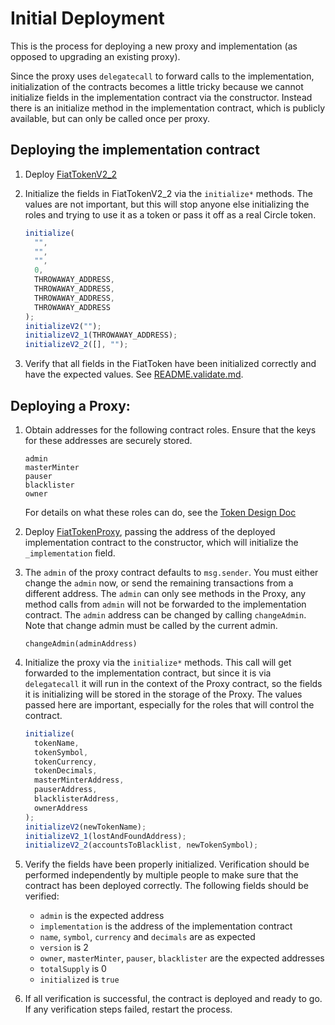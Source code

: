 # Initial Deployment

This is the process for deploying a new proxy and implementation (as opposed to
upgrading an existing proxy).

Since the proxy uses `delegatecall` to forward calls to the implementation,
initialization of the contracts becomes a little tricky because we cannot
initialize fields in the implementation contract via the constructor. Instead
there is an initialize method in the implementation contract, which is publicly
available, but can only be called once per proxy.

## Deploying the implementation contract

1. Deploy [FiatTokenV2_2](../contracts/v2/FiatTokenV2_2.sol)
2. Initialize the fields in FiatTokenV2_2 via the `initialize*` methods. The
   values are not important, but this will stop anyone else initializing the
   roles and trying to use it as a token or pass it off as a real Circle token.

   ```js
   initialize(
     "",
     "",
     "",
     0,
     THROWAWAY_ADDRESS,
     THROWAWAY_ADDRESS,
     THROWAWAY_ADDRESS,
     THROWAWAY_ADDRESS
   );
   initializeV2("");
   initializeV2_1(THROWAWAY_ADDRESS);
   initializeV2_2([], "");
   ```

3. Verify that all fields in the FiatToken have been initialized correctly and
   have the expected values. See [README.validate.md](../validate/validate.js).

## Deploying a Proxy:

1. Obtain addresses for the following contract roles. Ensure that the keys for
   these addresses are securely stored.

   ```
   admin
   masterMinter
   pauser
   blacklister
   owner
   ```

   For details on what these roles can do, see the
   [Token Design Doc](tokendesign.md)

2. Deploy [FiatTokenProxy](../contracts/FiatTokenProxy.sol), passing the address
   of the deployed implementation contract to the constructor, which will
   initialize the `_implementation` field.

3. The `admin` of the proxy contract defaults to `msg.sender`. You must either
   change the `admin` now, or send the remaining transactions from a different
   address. The `admin` can only see methods in the Proxy, any method calls from
   `admin` will not be forwarded to the implementation contract. The `admin`
   address can be changed by calling `changeAdmin`. Note that change admin must
   be called by the current admin.

   ```
   changeAdmin(adminAddress)
   ```

4. Initialize the proxy via the `initialize*` methods. This call will get
   forwarded to the implementation contract, but since it is via `delegatecall`
   it will run in the context of the Proxy contract, so the fields it is
   initializing will be stored in the storage of the Proxy. The values passed
   here are important, especially for the roles that will control the contract.

   ```js
   initialize(
     tokenName,
     tokenSymbol,
     tokenCurrency,
     tokenDecimals,
     masterMinterAddress,
     pauserAddress,
     blacklisterAddress,
     ownerAddress
   );
   initializeV2(newTokenName);
   initializeV2_1(lostAndFoundAddress);
   initializeV2_2(accountsToBlacklist, newTokenSymbol);
   ```

5. Verify the fields have been properly initialized. Verification should be
   performed independently by multiple people to make sure that the contract has
   been deployed correctly. The following fields should be verified:

   - `admin` is the expected address
   - `implementation` is the address of the implementation contract
   - `name`, `symbol`, `currency` and `decimals` are as expected
   - `version` is 2
   - `owner`, `masterMinter`, `pauser`, `blacklister` are the expected addresses
   - `totalSupply` is 0
   - `initialized` is `true`

6. If all verification is successful, the contract is deployed and ready to go.
   If any verification steps failed, restart the process.
